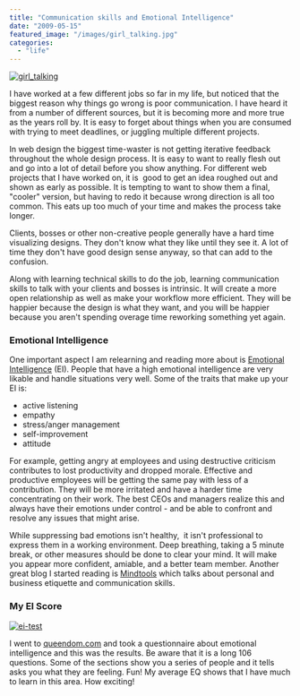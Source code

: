 ```yaml
---
title: "Communication skills and Emotional Intelligence"
date: "2009-05-15"
featured_image: "/images/girl_talking.jpg"
categories: 
  - "life"
---
```


[![girl_talking](/images/girl_talking.jpg "girl_talking")](http://blog.scottpetrovic.com/wp-content/uploads/2009/05/girl_talking.jpg)

I have worked at a few different jobs so far in my life, but noticed that the biggest reason why things go wrong is poor communication. I have heard it from a number of different sources, but it is becoming more and more true as the years roll by. It is easy to forget about things when you are consumed with trying to meet deadlines, or juggling multiple different projects.

In web design the biggest time-waster is not getting iterative feedback throughout the whole design process. It is easy to want to really flesh out and go into a lot of detail before you show anything. For different web projects that I have worked on, it is  good to get an idea roughed out and shown as early as possible. It is tempting to want to show them a final, "cooler" version, but having to redo it because wrong direction is all too common. This eats up too much of your time and makes the process take longer.

Clients, bosses or other non-creative people generally have a hard time visualizing designs. They don't know what they like until they see it. A lot of time they don't have good design sense anyway, so that can add to the confusion.

Along with learning technical skills to do the job, learning communication skills to talk with your clients and bosses is intrinsic. It will create a more open relationship as well as make your workflow more efficient. They will be happier because the design is what they want, and you will be happier because you aren't spending overage time reworking something yet again.

### Emotional Intelligence

One important aspect I am relearning and reading more about is [Emotional Intelligence](http://en.wikipedia.org/wiki/Emotional_intelligence) (EI). People that have a high emotional intelligence are very likable and handle situations very well. Some of the traits that make up your EI is:

- active listening
- empathy
- stress/anger management
- self-improvement
- attitude

For example, getting angry at employees and using destructive criticism contributes to lost productivity and dropped morale. Effective and productive employees will be getting the same pay with less of a contribution. They will be more irritated and have a harder time concentrating on their work. The best CEOs and managers realize this and always have their emotions under control - and be able to confront and resolve any issues that might arise.

While suppressing bad emotions isn't healthy,  it isn't professional to express them in a working environment. Deep breathing, taking a 5 minute break, or other measures should be done to clear your mind. It will make you appear more confident, amiable, and a better team member. Another great blog I started reading is [Mindtools](http://www.mindtools.com/) which talks about personal and business etiquette and communication skills.

### My EI Score

[![ei-test](/images/ei-test.gif "ei-test")](http://blog.scottpetrovic.com/wp-content/uploads/2009/05/ei-test.gif)

I went to [queendom.com](http://www.queendom.com/tests/access_page/index.htm?idRegTest=1121) and took a questionnaire about emotional intelligence and this was the results. Be aware that it is a long 106 questions. Some of the sections show you a series of people and it tells asks you what they are feeling. Fun! My average EQ shows that I have much to learn in this area. How exciting!
